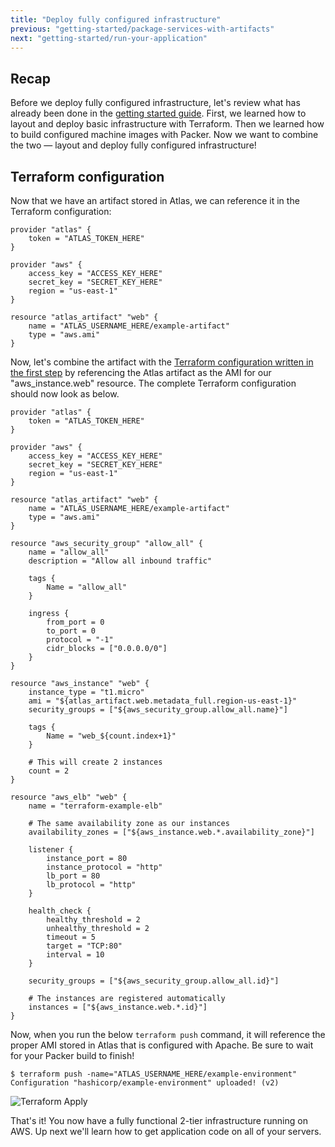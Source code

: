 ```yaml
---
title: "Deploy fully configured infrastructure"
previous: "getting-started/package-services-with-artifacts"
next: "getting-started/run-your-application"
---
```

## Recap
Before we deploy fully configured infrastructure, let's review what has already been done in the [getting started guide](/help/getting-started/getting-started-overview). First, we learned how to layout and deploy basic infrastructure with Terraform. Then we learned how to build configured machine images with Packer. Now we want to combine the two — layout and deploy fully configured infrastructure!

## Terraform configuration
Now that we have an artifact stored in Atlas, we can reference it in the Terraform configuration:

    provider "atlas" {
        token = "ATLAS_TOKEN_HERE"
    }

    provider "aws" {
        access_key = "ACCESS_KEY_HERE"
        secret_key = "SECRET_KEY_HERE"
        region = "us-east-1"
    }

    resource "atlas_artifact" "web" {
        name = "ATLAS_USERNAME_HERE/example-artifact"
        type = "aws.ami"
    }

Now, let's combine the artifact with the [Terraform configuration written in the first step](/help/getting-started/layout-infrastructure) by referencing the Atlas artifact as the AMI for our "aws_instance.web" resource. The complete Terraform configuration should now look as below.

    provider "atlas" {
        token = "ATLAS_TOKEN_HERE"
    }

    provider "aws" {
        access_key = "ACCESS_KEY_HERE"
        secret_key = "SECRET_KEY_HERE"
        region = "us-east-1"
    }

    resource "atlas_artifact" "web" {
        name = "ATLAS_USERNAME_HERE/example-artifact"
        type = "aws.ami"
    }

    resource "aws_security_group" "allow_all" {
        name = "allow_all"
        description = "Allow all inbound traffic"

        tags {
            Name = "allow_all"
        }

        ingress {
            from_port = 0
            to_port = 0
            protocol = "-1"
            cidr_blocks = ["0.0.0.0/0"]
        }
    }

    resource "aws_instance" "web" {
        instance_type = "t1.micro"
        ami = "${atlas_artifact.web.metadata_full.region-us-east-1}"
        security_groups = ["${aws_security_group.allow_all.name}"]

        tags {
            Name = "web_${count.index+1}"
        }

        # This will create 2 instances
        count = 2
    }

    resource "aws_elb" "web" {
        name = "terraform-example-elb"

        # The same availability zone as our instances
        availability_zones = ["${aws_instance.web.*.availability_zone}"]

        listener {
            instance_port = 80
            instance_protocol = "http"
            lb_port = 80
            lb_protocol = "http"
        }

        health_check {
            healthy_threshold = 2
            unhealthy_threshold = 2
            timeout = 5
            target = "TCP:80"
            interval = 10
        }

        security_groups = ["${aws_security_group.allow_all.id}"]

        # The instances are registered automatically
        instances = ["${aws_instance.web.*.id}"]
    }

Now, when you run the below `terraform push` command, it will reference the proper AMI stored in Atlas that is configured with Apache. Be sure to wait for your Packer build to finish!

    $ terraform push -name="ATLAS_USERNAME_HERE/example-environment"
    Configuration "hashicorp/example-environment" uploaded! (v2)

![Terraform Apply](/help-images/example-terraform-apply.png)

That's it! You now have a fully functional 2-tier infrastructure running on AWS. Up next we'll learn how to get application code on all of your servers.
